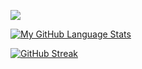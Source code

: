 ![](https://komarev.com/ghpvc/?username=jakub-chyla)

[![My GitHub Language Stats](https://github-readme-stats.vercel.app/api/top-langs/?username=jakub-chyla&langs_count=5&theme=tokyonight)]()


[![GitHub Streak](https://github-readme-streak-stats.herokuapp.com/?user=jakub-chyla&theme=dark)](https://github.com/jakub-chyla/github-readme-streak-stats)

